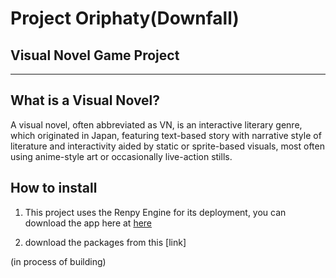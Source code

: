 # Project Oriphaty(Downfall)


## Visual Novel Game Project
---

## What is a Visual Novel?
A visual novel, often abbreviated as VN, is an interactive literary genre, which originated in Japan, featuring text-based story with narrative style of literature and interactivity aided by static or sprite-based visuals, most often using anime-style art or occasionally live-action stills.

## How to install
1. This project uses the Renpy Engine for its deployment, you can download the app here at [here](https://www.renpy.org/)

2. download the packages from this [link]

(in process of building)



